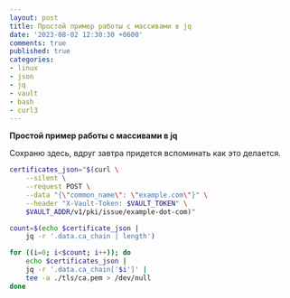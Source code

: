 ```yaml
---
layout: post
title: Простой пример работы с массивами в jq
date: '2023-08-02 12:30:30 +0600'
comments: true
published: true
categories:
- linux
- json
- jq
- vault
- bash
- curl3
---
```


**Простой пример работы с массивами в jq** <!--more-->

Сохраню здесь, вдруг завтра придется вспоминать как это делается.

```bash
certificates_json="$(curl \
    --silent \
    --request POST \
    --data "{\"common_name\": \"example.com\"}" \
    --header "X-Vault-Token: $VAULT_TOKEN" \
    $VAULT_ADDR/v1/pki/issue/example-dot-com)"

count=$(echo $certificate_json |
    jq -r '.data.ca_chain | length')

for ((i=0; i<$count; i++)); do
    echo $certificates_json |
    jq -r '.data.ca_chain['$i']' |
    tee -a ./tls/ca.pem > /dev/null
done
```

